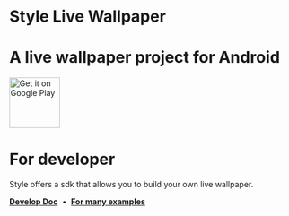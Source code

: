 # Style Live Wallpaper

A live wallpaper project for Android
====================
<a href="https://play.google.com/store/apps/details?id=com.yalin.style" target="_blank">
<img src="https://play.google.com/intl/en_us/badges/images/generic/en-play-badge.png" alt="Get it on Google Play" height="90"/></a>

For developer
=========

Style offers a sdk that allows you to build your own live wallpaper.

**[Develop Doc](https://github.com/jinkg/style-develop-sdk/blob/master/README.md)**&nbsp;&nbsp;•&nbsp;&nbsp;**[For many examples](https://github.com/jinkg/style-sdk)**
